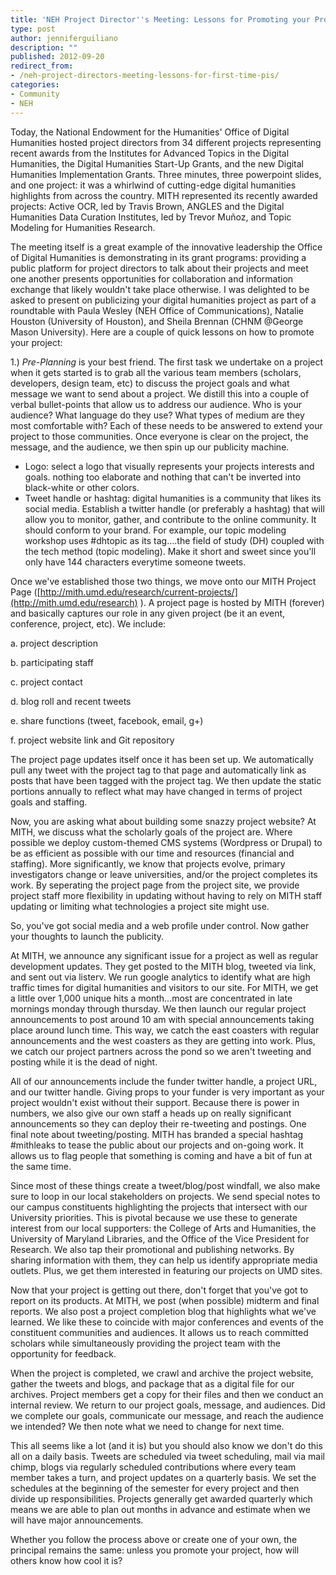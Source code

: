 ```yaml
---
title: 'NEH Project Director''s Meeting: Lessons for Promoting your Project'
type: post
author: jenniferguiliano
description: ""
published: 2012-09-20
redirect_from: 
- /neh-project-directors-meeting-lessons-for-first-time-pis/
categories:
- Community
- NEH
---
```

Today, the National Endowment for the Humanities' Office of Digital Humanities hosted project directors from 34 different projects representing recent awards from the Institutes for Advanced Topics in the Digital Humanities, the Digital Humanities Start-Up Grants, and the new Digital Humanities Implementation Grants. Three minutes, three powerpoint slides, and one project: it was a whirlwind of cutting-edge digital humanities highlights from across the country. MITH represented its recently awarded projects: Active OCR, led by Travis Brown, ANGLES and the Digital Humanities Data Curation Institutes, led by Trevor Muñoz, and Topic Modeling for Humanities Research.

The meeting itself is a great example of the innovative leadership the Office of Digital Humanities is demonstrating in its grant programs: providing a public platform for project directors to talk about their projects and meet one another presents opportunities for collaboration and information exchange that likely wouldn't take place otherwise. I was delighted to be asked to present on publicizing your digital humanities project as part of a roundtable with Paula Wesley (NEH Office of Communications), Natalie Houston (University of Houston), and Sheila Brennan (CHNM @George Mason University). Here are a couple of quick lessons on how to promote your project:

1.) _Pre-Planning_ is your best friend. The first task we undertake on a project when it gets started is to grab all the various team members (scholars, developers, design team, etc) to discuss the project goals and what message we want to send about a project. We distill this into a couple of verbal bullet-points that allow us to address our audience. Who is your audience? What language do they use? What types of medium are they most comfortable with? Each of these needs to be answered to extend your project to those communities. Once everyone is clear on the project, the message, and the audience, we then spin up our publicity machine.

- Logo: select a logo that visually represents your projects interests and goals. nothing too elaborate and nothing that can't be inverted into black-white or other colors.
- Tweet handle or hashtag: digital humanities is a community that likes its social media. Establish a twitter handle (or preferably a hashtag) that will allow you to monitor, gather, and contribute to the online community. It should conform to your brand. For example, our topic modeling workshop uses #dhtopic as its tag....the field of study (DH) coupled with the tech method (topic modeling). Make it short and sweet since you'll only have 144 characters everytime someone tweets.

Once we've established those two things, we move onto our MITH Project Page ([http://mith.umd.edu/research/current-projects/](http://mith.umd.edu/research) ). A project page is hosted by MITH (forever) and basically captures our role in any given project (be it an event, conference, project, etc). We include:

a. project description

b. participating staff

c. project contact

d. blog roll and recent tweets

e. share functions (tweet, facebook, email, g+)

f. project website link and Git repository

The project page updates itself once it has been set up. We automatically pull any tweet with the project tag to that page and automatically link as posts that have been tagged with the project tag. We then update the static portions annually to reflect what may have changed in terms of project goals and staffing.

Now, you are asking what about building some snazzy project website? At MITH, we discuss what the scholarly goals of the project are. Where possible we deploy custom-themed CMS systems (Wordpress or Drupal) to be as efficient as possible with our time and resources (financial and staffing). More significantly, we know that projects evolve, primary investigators change or leave universities, and/or the project completes its work. By seperating the project page from the project site, we provide project staff more flexibility in updating without having to rely on MITH staff updating or limiting what technologies a project site might use.

So, you've got social media and a web profile under control. Now gather your thoughts to launch the publicity.

At MITH, we announce any significant issue for a project as well as regular development updates. They get posted to the MITH blog, tweeted via link, and sent out via listerv. We run google analytics to identify what are high traffic times for digital humanities and visitors to our site. For MITH, we get a little over 1,000 unique hits a month...most are concentrated in late mornings monday through thursday. We then launch our regular project announcements to post around 10 am with special announcements taking place around lunch time. This way, we catch the east coasters with regular announcements and the west coasters as they are getting into work. Plus, we catch our project partners across the pond so we aren't tweeting and posting while it is the dead of night.

All of our announcements include the funder twitter handle, a project URL, and our twitter handle. Giving props to your funder is very important as your project wouldn't exist without their support. Because there is power in numbers, we also give our own staff a heads up on really significant announcements so they can deploy their re-tweeting and postings. One final note about tweeting/posting. MITH has branded a special hashtag #mithleaks to tease the public about our projects and on-going work. It allows us to flag people that something is coming and have a bit of fun at the same time.

Since most of these things create a tweet/blog/post windfall, we also make sure to loop in our local stakeholders on projects. We send special notes to our campus constituents highlighting the projects that intersect with our University priorities. This is pivotal because we use these to generate interest from our local supporters: the College of Arts and Humanities, the University of Maryland Libraries, and the Office of the Vice President for Research. We also tap their promotional and publishing networks. By sharing information with them, they can help us identify appropriate media outlets. Plus, we get them interested in featuring our projects on UMD sites.

Now that your project is getting out there, don't forget that you've got to report on its products. At MITH, we post (when possible) midterm and final reports. We also post a project completion blog that highlights what we've learned. We like these to coincide with major conferences and events of the constituent communities and audiences. It allows us to reach committed scholars while simultaneously providing the project team with the opportunity for feedback.

When the project is completed, we crawl and archive the project website, gather the tweets and blogs, and package that as a digital file for our archives. Project members get a copy for their files and then we conduct an internal review. We return to our project goals, message, and audiences. Did we complete our goals, communicate our message, and reach the audience we intended? We then note what we need to change for next time.

This all seems like a lot (and it is) but you should also know we don't do this all on a daily basis. Tweets are scheduled via tweet scheduling, mail via mail chimp, blogs via regularly scheduled contributions where every team member takes a turn, and project updates on a quarterly basis. We set the schedules at the beginning of the semester for every project and then divide up responsibilities. Projects generally get awarded quarterly which means we are able to plan out months in advance and estimate when we will have major announcements.

Whether you follow the process above or create one of your own, the principal remains the same: unless you promote your project, how will others know how cool it is?
